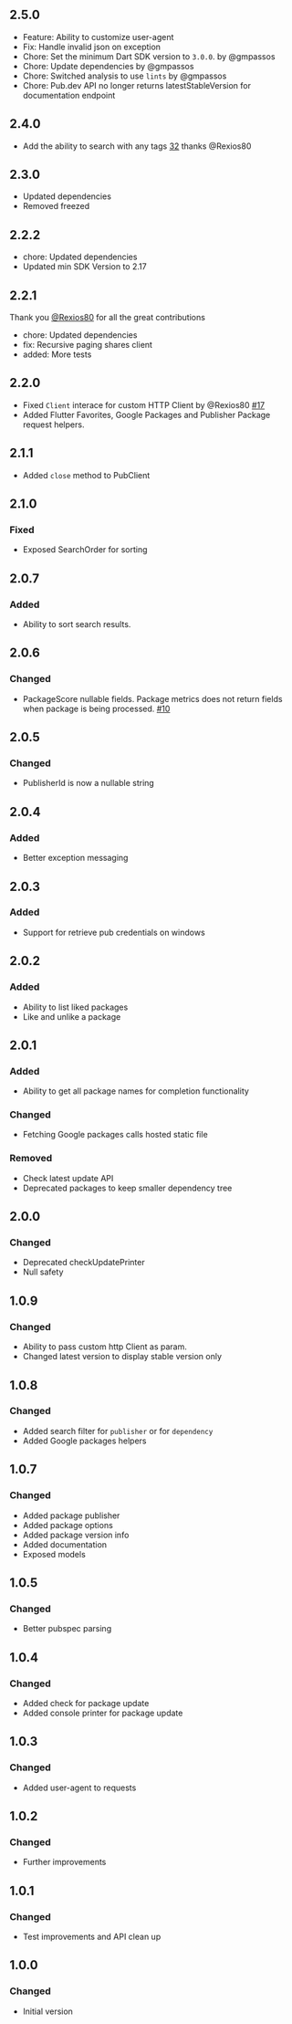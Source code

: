 ## 2.5.0

- Feature: Ability to customize user-agent
- Fix: Handle invalid json on exception
- Chore: Set the minimum Dart SDK version to `3.0.0`. by @gmpassos
- Chore: Update dependencies by @gmpassos
- Chore: Switched analysis to use `lints` by @gmpassos
- Chore: Pub.dev API no longer returns latestStableVersion for documentation endpoint

## 2.4.0

- Add the ability to search with any tags [32](https://github.com/fluttertools/pub_api_client/pull/32) thanks @Rexios80

## 2.3.0

- Updated dependencies
- Removed freezed

## 2.2.2

- chore: Updated dependencies
- Updated min SDK Version to 2.17

## 2.2.1

Thank you [@Rexios80](https://github.com/Rexios80) for all the great contributions

- chore: Updated dependencies
- fix: Recursive paging shares client
- added: More tests

## 2.2.0

- Fixed `Client` interace for custom HTTP Client by @Rexios80 [#17](https://github.com/leoafarias/pub_api_client/pull/17)
- Added Flutter Favorites, Google Packages and Publisher Package request helpers.

## 2.1.1

- Added `close` method to PubClient

## 2.1.0

### Fixed

- Exposed SearchOrder for sorting

## 2.0.7

### Added

- Ability to sort search results.

## 2.0.6

### Changed

- PackageScore nullable fields. Package metrics does not return fields when package is being processed. [#10](https://github.com/leoafarias/pub_api_client/issues/10)

## 2.0.5

### Changed

- PublisherId is now a nullable string

## 2.0.4

### Added

- Better exception messaging

## 2.0.3

### Added

- Support for retrieve pub credentials on windows

## 2.0.2

### Added

- Ability to list liked packages
- Like and unlike a package

## 2.0.1

### Added

- Ability to get all package names for completion functionality

### Changed

- Fetching Google packages calls hosted static file

### Removed

- Check latest update API
- Deprecated packages to keep smaller dependency tree

## 2.0.0

### Changed

- Deprecated checkUpdatePrinter
- Null safety

## 1.0.9

### Changed

- Ability to pass custom http Client as param.
- Changed latest version to display stable version only

## 1.0.8

### Changed

- Added search filter for `publisher` or for `dependency`
- Added Google packages helpers

## 1.0.7

### Changed

- Added package publisher
- Added package options
- Added package version info
- Added documentation
- Exposed models

## 1.0.5

### Changed

- Better pubspec parsing

## 1.0.4

### Changed

- Added check for package update
- Added console printer for package update

## 1.0.3

### Changed

- Added user-agent to requests

## 1.0.2

### Changed

- Further improvements

## 1.0.1

### Changed

- Test improvements and API clean up

## 1.0.0

### Changed

- Initial version

[Unreleased]:
[2.0.1]:
